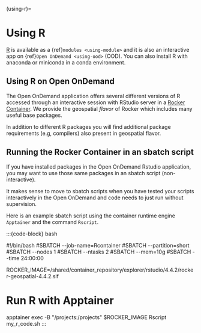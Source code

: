 (using-r)=
# Using R

[R](https://www.r-project.org/) is available as a {ref}`modules <using-module>` and it is also an interactive app on {ref}`Open OnDemand <using-ood>` (OOD). You can also install R with anaconda or miniconda in a conda environment.

## Using R on Open OnDemand

The Open OnDemand application offers several different versions of R accessed through an interactive session with RStudio server in a [Rocker Container](https://rocker-project.org/images/versioned/rstudio). We provide the geospatial *flavor* of Rocker which includes many useful base packages.

In addition to different R packages you will find additional package requirements (e.g, compilers) also present in geospatial flavor.

## Running the Rocker Container in an sbatch script

If you have installed packages in the Open OnDemand Rstudio application, you may want to use those same packages in an sbatch script (non-interactive).

It makes sense to move to sbatch scripts when you have tested your scripts interactively in the Open OnDemand and code needs to just run without supervision.

Here is an example sbatch script using the container runtime engine `Apptainer` and the command `Rscript`.

:::{code-block} bash

#!/bin/bash
#SBATCH --job-name=Rcontainer
#SBATCH --partition=short
#SBATCH --nodes 1
#SBATCH --ntasks 2
#SBATCH --mem=10g
#SBATCH --time 24:00:00

ROCKER_IMAGE=/shared/container_repository/explorer/rstudio/4.4.2/rocker-geospatial-4.4.2.sif

# Run R with Apptainer
apptainer exec -B "/projects:/projects" $ROCKER_IMAGE Rscript my_r_code.sh
:::